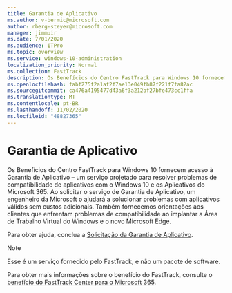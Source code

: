 ```yaml
---
title: Garantia de Aplicativo
ms.author: v-bermic@microsoft.com
author: rberg-steyer@microsoft.com
manager: jimmuir
ms.date: 7/01/2020
ms.audience: ITPro
ms.topic: overview
ms.service: windows-10-administration
localization_priority: Normal
ms.collection: FastTrack
description: Os Benefícios do Centro FastTrack para Windows 10 fornecem acesso à Garantia de Aplicativo – um serviço projetado para resolver problemas de compatibilidade de aplicativos com o Windows 10 e os Aplicativos do Microsoft 365.
ms.openlocfilehash: fabf275f2a1af2f7ae13e049fb87f221f7fa82ac
ms.sourcegitcommit: ca476a4195477d43a6f3a212bf27bfe473cc1ffa
ms.translationtype: MT
ms.contentlocale: pt-BR
ms.lasthandoff: 11/02/2020
ms.locfileid: "48827365"
---
```

# <a name="app-assure"></a>Garantia de Aplicativo

Os Benefícios do Centro FastTrack para Windows 10 fornecem acesso à Garantia de Aplicativo – um serviço projetado para resolver problemas de compatibilidade de aplicativos com o Windows 10 e os Aplicativos do Microsoft 365. Ao solicitar o serviço de Garantia de Aplicativo, um engenheiro da Microsoft o ajudará a solucionar problemas com aplicativos válidos sem custos adicionais. Também fornecemos orientações aos clientes que enfrentam problemas de compatibilidade ao implantar a Área de Trabalho Virtual do Windows e o novo Microsoft Edge. 

Para obter ajuda, conclua a [Solicitação da Garantia de Aplicativo](https://go.microsoft.com/fwlink/?linkid=2022721).

  > [!NOTE]
> Esse é um serviço fornecido pelo FastTrack, e não um pacote de software.

Para obter mais informações sobre o benefício do FastTrack, consulte o [benefício do FastTrack Center para o Microsoft 365](introduction.md).